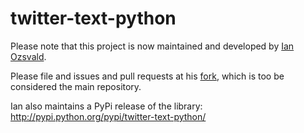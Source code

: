 # twitter-text-python

Please note that this project is now maintained and developed by [Ian Ozsvald](https://github.com/ianozsvald). 

Please file and issues and pull requests at his [fork](https://github.com/ianozsvald/twitter-text-python), which is too be considered the main repository.

Ian also maintains a PyPi release of the library: http://pypi.python.org/pypi/twitter-text-python/
